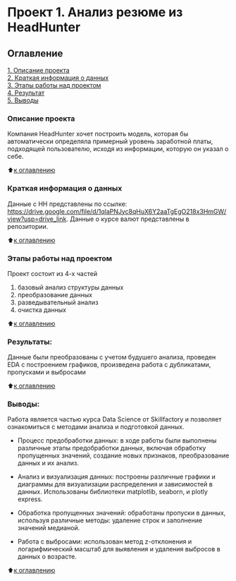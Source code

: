 # Проект 1. Анализ резюме из HeadHunter

## Оглавление  
[1. Описание проекта](.README.md#Описание-проекта)   
[2. Краткая информация о данных](.README.md#Краткая-информация-о-данных)  
[3. Этапы работы над проектом](.README.md#Этапы-работы-над-проектом)  
[4. Результат](.README.md#Результат)    
[5. Выводы](.README.md#Выводы) 

### Описание проекта    
Компания HeadHunter хочет построить модель, которая бы автоматически определяла примерный уровень заработной платы, подходящей пользователю, исходя из информации, которую он указал о себе. 

:arrow_up:[к оглавлению](.README.md#Оглавление)

### Краткая информация о данных
Данные с HH представлены по ссылке: https://drive.google.com/file/d/1qlaPNJyc8qHuX6Y2aaTgEgO218x3HmGW/view?usp=drive_link. Данные о курсе валют представлены в репозитории. 
  
:arrow_up:[к оглавлению](.README.md#Оглавление)


### Этапы работы над проектом 
Проект состоит из 4-х частей
1. базовый анализ структуры данных
2. преобразование данных
3. разведывательный анализ
4. очистка данных

:arrow_up:[к оглавлению](.README.md#Оглавление)


### Результаты:  
Данные были преобразованы с учетом будушего анализа, проведен EDA с построением графиков, произведена работа с дубликатами, пропусками и выбросами

:arrow_up:[к оглавлению](.README.md#Оглавление)


### Выводы:  
Работа является частью курса Data Science от Skillfactory и позволяет ознакомиться с методами анализа и подготовкой данных. 

* Процесс предобработки данных: в ходе работы были выполнены различные этапы предобработки данных, включая обработку пропущенных значений, создание новых признаков, преобразование данных и их анализ.

* Анализ и визуализация данных: построены различные графики и диаграммы для визуализации распределения и зависимостей в данных. Использованы библиотеки matplotlib, seaborn, и plotly express.

* Обработка пропущенных значений: обработаны пропуски в данных, используя различные методы: удаление строк и заполнение значений медианой. 

* Работа с выбросами: использован метод z-отклонения и логарифмический масштаб для выявления и удаления выбросов в данных о возрасте.

:arrow_up:[к оглавлению](.README.md#Оглавление)
